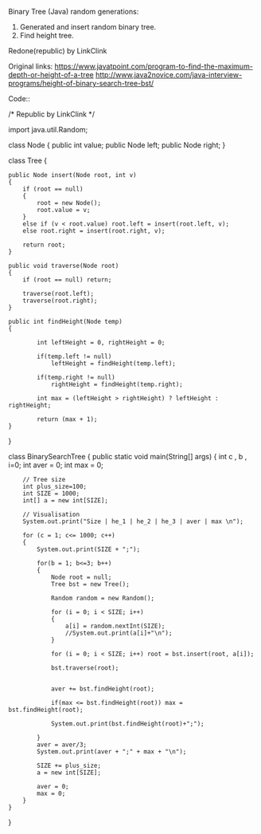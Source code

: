 Binary Tree (Java) random generations:

1. Generated and insert random binary tree.
2. Find height tree.


Redone(republic) by LinkClink




Original links:
https://www.javatpoint.com/program-to-find-the-maximum-depth-or-height-of-a-tree
http://www.java2novice.com/java-interview-programs/height-of-binary-search-tree-bst/



Code::

/* Republic by LinkClink */

import java.util.Random;

class Node
{
    public int value;
    public Node left;
    public Node right;
}

class Tree
{

    public Node insert(Node root, int v)
    {
        if (root == null)
        {
            root = new Node();
            root.value = v;
        }
        else if (v < root.value) root.left = insert(root.left, v);
        else root.right = insert(root.right, v);

        return root;
    }

    public void traverse(Node root)
    {
        if (root == null) return;

        traverse(root.left);
        traverse(root.right);
    }

    public int findHeight(Node temp)
    {

            int leftHeight = 0, rightHeight = 0;

            if(temp.left != null)
                leftHeight = findHeight(temp.left);

            if(temp.right != null)
                rightHeight = findHeight(temp.right);

            int max = (leftHeight > rightHeight) ? leftHeight : rightHeight;

            return (max + 1);
    }
}

class BinarySearchTree
{
    public static void main(String[] args)
    {
        int c , b , i=0;
        int aver = 0;
        int max = 0;

        // Tree size
        int plus_size=100;
        int SIZE = 1000;
        int[] a = new int[SIZE];

        // Visualisation
        System.out.print("Size | he_1 | he_2 | he_3 | aver | max \n");

        for (c = 1; c<= 1000; c++)
        {
            System.out.print(SIZE + ";");

            for(b = 1; b<=3; b++)
            {
                Node root = null;
                Tree bst = new Tree();

                Random random = new Random();

                for (i = 0; i < SIZE; i++)
                {
                    a[i] = random.nextInt(SIZE);
                    //System.out.print(a[i]+"\n");
                }

                for (i = 0; i < SIZE; i++) root = bst.insert(root, a[i]);

                bst.traverse(root);


                aver += bst.findHeight(root);

                if(max <= bst.findHeight(root)) max = bst.findHeight(root);

                System.out.print(bst.findHeight(root)+";");

            }
            aver = aver/3;
            System.out.print(aver + ";" + max + "\n");

            SIZE += plus_size;
            a = new int[SIZE];

            aver = 0;
            max = 0;
        }
    }
}
